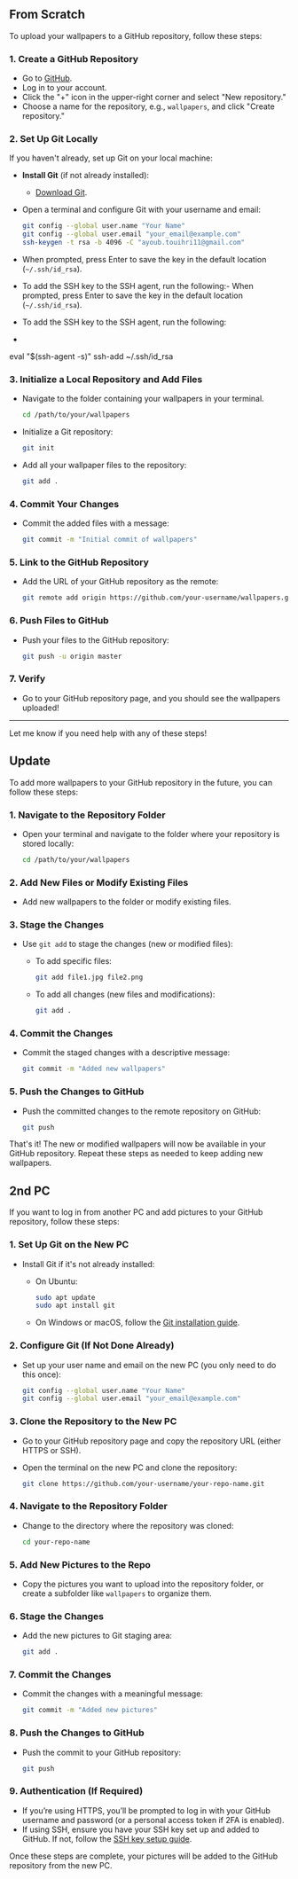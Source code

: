 
## From Scratch
To upload your wallpapers to a GitHub repository, follow these steps:

### 1. Create a GitHub Repository
- Go to [GitHub](https://github.com).
- Log in to your account.
- Click the "+" icon in the upper-right corner and select "New repository."
- Choose a name for the repository, e.g., `wallpapers`, and click "Create repository."

### 2. Set Up Git Locally
If you haven't already, set up Git on your local machine:
- **Install Git** (if not already installed):
  - [Download Git](https://git-scm.com/downloads).
- Open a terminal and configure Git with your username and email:
  ```bash
  git config --global user.name "Your Name"
  git config --global user.email "your_email@example.com"
  ssh-keygen -t rsa -b 4096 -C "ayoub.touihri11@gmail.com"

  ```

- When prompted, press Enter to save the key in the default location (`~/.ssh/id_rsa`).
    
- To add the SSH key to the SSH agent, run the following:- When prompted, press Enter to save the key in the default location (`~/.ssh/id_rsa`).
    
- To add the SSH key to the SSH agent, run the following:
- 
eval "$(ssh-agent -s)"
ssh-add ~/.ssh/id_rsa


### 3. Initialize a Local Repository and Add Files
- Navigate to the folder containing your wallpapers in your terminal.
  ```bash
  cd /path/to/your/wallpapers
  ```
- Initialize a Git repository:
  ```bash
  git init
  ```
- Add all your wallpaper files to the repository:
  ```bash
  git add .
  ```

### 4. Commit Your Changes
- Commit the added files with a message:
  ```bash
  git commit -m "Initial commit of wallpapers"
  ```

### 5. Link to the GitHub Repository
- Add the URL of your GitHub repository as the remote:
  ```bash
  git remote add origin https://github.com/your-username/wallpapers.git
  ```

### 6. Push Files to GitHub
- Push your files to the GitHub repository:
  ```bash
  git push -u origin master
  ```

### 7. Verify
- Go to your GitHub repository page, and you should see the wallpapers uploaded!

---

Let me know if you need help with any of these steps!
## Update

To add more wallpapers to your GitHub repository in the future, you can follow these steps:

### 1. Navigate to the Repository Folder

- Open your terminal and navigate to the folder where your repository is stored locally:
    
    ```bash
    cd /path/to/your/wallpapers
    ```
    

### 2. Add New Files or Modify Existing Files

- Add new wallpapers to the folder or modify existing files.

### 3. Stage the Changes

- Use `git add` to stage the changes (new or modified files):
    - To add specific files:
        
        ```bash
        git add file1.jpg file2.png
        ```
        
    - To add all changes (new files and modifications):
        
        ```bash
        git add .
        ```
        

### 4. Commit the Changes

- Commit the staged changes with a descriptive message:
    
    ```bash
    git commit -m "Added new wallpapers"
    ```
    

### 5. Push the Changes to GitHub

- Push the committed changes to the remote repository on GitHub:
    
    ```bash
    git push
    ```
    

That's it! The new or modified wallpapers will now be available in your GitHub repository. Repeat these steps as needed to keep adding new wallpapers.


## 2nd PC

If you want to log in from another PC and add pictures to your GitHub repository, follow these steps:

### 1. Set Up Git on the New PC

- Install Git if it's not already installed:
    - On Ubuntu:
        
        ```bash
        sudo apt update
        sudo apt install git
        ```
        
    - On Windows or macOS, follow the [Git installation guide](https://git-scm.com/book/en/v2/Getting-Started-Installing-Git).

### 2. Configure Git (If Not Done Already)

- Set up your user name and email on the new PC (you only need to do this once):
    
    ```bash
    git config --global user.name "Your Name"
    git config --global user.email "your_email@example.com"
    ```
    

### 3. Clone the Repository to the New PC

- Go to your GitHub repository page and copy the repository URL (either HTTPS or SSH).
- Open the terminal on the new PC and clone the repository:
    
    ```bash
    git clone https://github.com/your-username/your-repo-name.git
    ```
    

### 4. Navigate to the Repository Folder

- Change to the directory where the repository was cloned:
    
    ```bash
    cd your-repo-name
    ```
    

### 5. Add New Pictures to the Repo

- Copy the pictures you want to upload into the repository folder, or create a subfolder like `wallpapers` to organize them.

### 6. Stage the Changes

- Add the new pictures to Git staging area:
    
    ```bash
    git add .
    ```
    

### 7. Commit the Changes

- Commit the changes with a meaningful message:
    
    ```bash
    git commit -m "Added new pictures"
    ```
    

### 8. Push the Changes to GitHub

- Push the commit to your GitHub repository:
    
    ```bash
    git push
    ```
    

### 9. Authentication (If Required)

- If you’re using HTTPS, you’ll be prompted to log in with your GitHub username and password (or a personal access token if 2FA is enabled).
- If using SSH, ensure you have your SSH key set up and added to GitHub. If not, follow the [SSH key setup guide](https://docs.github.com/en/github/authenticating-to-github/connecting-to-github-with-ssh).

Once these steps are complete, your pictures will be added to the GitHub repository from the new PC.